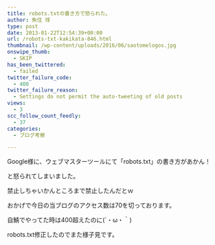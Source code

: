 ```yaml
---
title: robots.txtの書き方で怒られた。
author: 魚住 惇
type: post
date: 2013-01-22T12:54:39+00:00
url: /robots-txt-kakikata-846.html
thumbnail: /wp-content/uploads/2016/06/saotomelogos.jpg
onswipe_thumb:
  - SKIP
has_been_twittered:
  - failed
twitter_failure_code:
  - 400
twitter_failure_reason:
  - Settings do not permit the auto-tweeting of old posts
views:
  - 3
scc_follow_count_feedly:
  - 37
categories:
  - ブログ考察

---
```

Google様に、ウェブマスターツールにて「robots.txt」の書き方があかん！

と怒られてしまいました。

禁止しちゃいかんところまで禁止したんだとｗ</p> 

おかげで今日の当ブログのアクセス数は70を切っております。

自鯖でやってた時は400超えたのに(´・ω・｀)</p> 

robots.txt修正したのでまた様子見です。